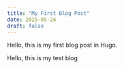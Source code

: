 ```yaml
---
title: "My First Blog Post"
date: 2025-05-24
draft: false
---
```


Hello, this is my first blog post in Hugo.

Hello, this is my test blog